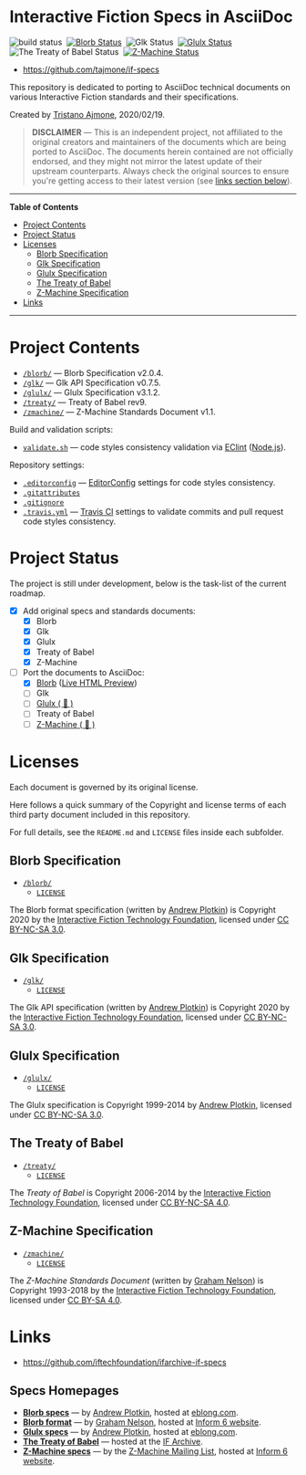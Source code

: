 # Interactive Fiction Specs in AsciiDoc

![build status][travis badge]&nbsp;
[![Blorb Status][blorb-status badge]][blorb/]&nbsp;
![Glk Status][glk-status badge]&nbsp;
[![Glulx Status][glulx-status badge]][glulx-dev]&nbsp;
![The Treaty of Babel Status][babel-status badge]&nbsp;
[![Z-Machine Status][zmachine-status badge]][zmachine-dev]

- https://github.com/tajmone/if-specs

This repository is dedicated to porting to AsciiDoc technical documents on various Interactive Fiction standards and their specifications.

Created by [Tristano Ajmone], 2020/02/19.

> **DISCLAIMER** — This is an independent project, not affiliated to the original creators and maintainers of the documents which are being ported to AsciiDoc.
> The documents herein contained are not officially endorsed, and they might not mirror the latest update of their upstream counterparts.
> Always check the original sources to ensure you're getting access to their latest version (see [links section below](#links)).

-----

**Table of Contents**


<!-- MarkdownTOC autolink="true" bracket="round" autoanchor="false" lowercase="only_ascii" uri_encoding="true" levels="1,2,3,4" -->

- [Project Contents](#project-contents)
- [Project Status](#project-status)
- [Licenses](#licenses)
    - [Blorb Specification](#blorb-specification)
    - [Glk Specification](#glk-specification)
    - [Glulx Specification](#glulx-specification)
    - [The Treaty of Babel](#the-treaty-of-babel)
    - [Z-Machine Specification](#z-machine-specification)
- [Links](#links)

<!-- /MarkdownTOC -->

-----

# Project Contents

- [`/blorb/`][blorb/] — Blorb Specification v2.0.4.
- [`/glk/`][glk/] — Glk API Specification v0.7.5.
- [`/glulx/`][glulx/] — Glulx Specification v3.1.2.
- [`/treaty/`][treaty/] — Treaty of Babel rev9.
- [`/zmachine/`][zmachine/] — Z-Machine Standards Document v1.1.


Build and validation scripts:

- [`validate.sh`][validate.sh] — code styles consistency validation via [EClint] ([Node.js]).

Repository settings:

- [`.editorconfig`][.editorconfig] — [EditorConfig] settings for code styles consistency.
- [`.gitattributes`][.gitattributes]
- [`.gitignore`][.gitignore]
- [`.travis.yml`][.travis.yml] — [Travis CI] settings to validate commits and pull request code styles consistency.

# Project Status

The project is still under development, below is the task-list of the current roadmap.

- [x] Add original specs and standards documents:
    + [x] Blorb
    + [x] Glk
    + [x] Glulx
    + [x] Treaty of Babel
    + [x] Z-Machine
- [ ] Port the documents to AsciiDoc:
    + [x]  [Blorb][blorb/] ([Live HTML Preview][Blorb Live])
    + [ ]  Glk
    + [ ]  [Glulx (&nbsp;:construction:&nbsp;)][glulx-dev]
    + [ ]  Treaty of Babel
    + [ ]  [Z-Machine (&nbsp;:construction:&nbsp;)][zmachine-dev]

# Licenses

Each document is governed by its original license.

Here follows a quick summary of the Copyright and license terms of each third party document included in this repository.

For full details, see the `README.md` and `LICENSE` files inside each subfolder.


## Blorb Specification

- [`/blorb/`](./blorb/)
    + [`LICENSE`](./blorb/LICENSE)

The Blorb format specification (written by [Andrew Plotkin]) is Copyright 2020 by the [Interactive Fiction Technology Foundation], licensed under [CC BY-NC-SA 3.0].


## Glk Specification

- [`/glk/`](./glk/)
    + [`LICENSE`](./glk/LICENSE)

The Glk API specification (written by [Andrew Plotkin]) is Copyright 2020 by the [Interactive Fiction Technology Foundation], licensed under [CC BY-NC-SA 3.0].


## Glulx Specification

- [`/glulx/`](./glulx/)
    + [`LICENSE`](./glulx/LICENSE)

The Glulx specification is Copyright 1999-2014 by [Andrew Plotkin], licensed under [CC BY-NC-SA 3.0].


## The Treaty of Babel

- [`/treaty/`](./treaty/)
    + [`LICENSE`](./treaty/LICENSE)

The _Treaty of Babel_ is Copyright 2006-2014 by the [Interactive Fiction Technology Foundation], licensed under [CC BY-NC-SA 4.0].


## Z-Machine Specification

- [`/zmachine/`](./zmachine/)
    + [`LICENSE`](./zmachine/LICENSE)

The _Z-Machine Standards Document_ (written by [Graham Nelson]) is Copyright 1993-2018 by the [Interactive Fiction Technology Foundation], licensed under [CC BY-SA 4.0].

# Links

- https://github.com/iftechfoundation/ifarchive-if-specs

<!-- MarkdownTOC:excluded -->
## Specs Homepages

- **[Blorb specs]** — by [Andrew Plotkin], hosted at [eblong.com].
- **[Blorb format]** — by [Graham Nelson], hosted at [Inform 6 website].
- **[Glulx specs]** — by [Andrew Plotkin], hosted at [eblong.com].
- **[The Treaty of Babel]** — hosted at the [IF Archive].
- **[Z-Machine specs]** — by the [Z-Machine Mailing List], hosted at [Inform 6 website].


<!-----------------------------------------------------------------------------
                               REFERENCE LINKS
------------------------------------------------------------------------------>

[eblong.com]: https://eblong.com "Visit eblong.com"
[Inform 6 website]: https://inform-fiction.org "Visit Inform 6 website"
[IF Archive]: https://www.ifarchive.org/ "Visit the IF Archive"

<!-- 3rd party tools -->

[EClint]: https://www.npmjs.com/package/eclint "Visit EClint page at NPM"
[EditorConfig]: https://editorconfig.org "Visit EditorConfig website"
[Node.js]: https://nodejs.org "Visit Node.js website"
[Travis CI]: https://travis-ci.com  "Visit Travis CI website"

<!-- specs & tech docs -->

[Blorb specs]: https://eblong.com/zarf/blorb/index.html "Official Blorb specification homepage"
[Blorb format]: https://inform-fiction.org/zmachine/standards/blorb/index.html "Read 'The Blorb Resources Format' by Graham Nelson"
[Glulx specs]: https://eblong.com/zarf/glulx/index.html "Official Glulx specification homepage"
[The Treaty of Babel]: https://babel.ifarchive.org "Visit the official homepage of 'The Treaty of Babel', software and a standard for IF bibliography"
[Z-Machine specs]: https://inform-fiction.org/zmachine/standards/index.html "Visit the Z-Machine Standards homepage"

<!-- licenses -->

[CC BY-NC-SA 3.0]: https://creativecommons.org/licenses/by-nc-sa/3.0/ "View CC BY-NC-SA 3.0 License at creativecommons.org"
[CC BY-NC-SA 4.0]: https://creativecommons.org/licenses/by-nc-sa/4.0/ "View CC BY-NC-SA 4.0 License at creativecommons.org"
[CC BY-SA 4.0]: https://creativecommons.org/licenses/by-sa/4.0/ "View CC BY-SA 4.0 License at creativecommons.org"

<!-- badges -->

[travis badge]: https://travis-ci.org/tajmone/if-specs.svg?branch=master "Travis CI Build Status for EditorConfig Validation"

[blorb-status badge]: https://img.shields.io/badge/Blorb-2.0.4-brightgreen "Blorb specification version"
[glk-status badge]: https://img.shields.io/badge/Glk-TBD-lightgrey "Glk AsciiDoc port still pending implementation"
[glulx-status badge]: https://img.shields.io/badge/Glulx-WIP-orange "View the Glulx AsciiDoc development branch"
[babel-status badge]: https://img.shields.io/badge/Treaty%20of%20Babel-TBD-lightgrey "Treaty of Babel AsciiDoc port still pending implementation"
[zmachine-status badge]: https://img.shields.io/badge/Z--Machine-WIP-orange "View the Z-Machine AsciiDoc development branch"

<!-- dev branches  -->

[blorb-dev]: https://github.com/tajmone/if-specs/tree/dev-blorb/blorb/ "View the Blorb AsciiDoc development branch"
[glulx-dev]: https://github.com/tajmone/if-specs/tree/dev-glulx/glulx/ "View the Glulx AsciiDoc development branch"
[zmachine-dev]: https://github.com/tajmone/if-specs/tree/dev-zmachine/zmachine/ "View the Z-Machine AsciiDoc development branch"

<!-- project folders -->

[blorb/]: ./blorb/ "Navigate to Blorb's folder"
[glk/]: ./glk/ "Navigate to Glk API's folder"
[glulx/]: ./glulx/ "Navigate to Glulx's folder"
[treaty/]: ./treaty/ "Navigate to the Treaty of Babel's folder"
[zmachine/]: ./zmachine/ "Navigate to Z-Machine's folder"


<!-- project files -->

[.editorconfig]: ./.editorconfig "EditorConfig settings for code styles consistency"
[.gitattributes]: ./.gitattributes "Git attributes settings file"
[.gitignore]: ./.gitignore "Git ignore rules files"
[.travis.yml]: ./.travis.yml "Travis CI build validation settings"
[validate.sh]: ./validate.sh "Validate contents against EditorConfig settings via EClint"

<!-- Live HTML Links -->

[Blorb Live]: https://htmlpreview.github.io/?https://github.com/tajmone/if-specs/blob/master/blorb/Blorb-Specification.html "Live HTML Preview of Blorb Specification"

<!-- people -->

[Andrew Plotkin]: https://github.com/erkyrath "View Andrew Plotkin's GitHub profile"
[Graham Nelson]: https://github.com/ganelson "View Graham Nelson's GitHub profile"
[Tristano Ajmone]: https://github.com/tajmone "View Tristano Ajmone's GitHub profile"

<!-- orgs -->

[Interactive Fiction Technology Foundation]: https://iftechfoundation.org/ "Visit the Interactive Fiction Technology Foundation website"
[Z-Machine Mailing List]: https://ifarchive.org/indexes/if-archive/infocom/interpreters/specification/ "See archived copies of the defunct Z-Machine Mailing List <z-machine@gmd.de>, preserved at the IF Archive"

<!-- EOF -->
